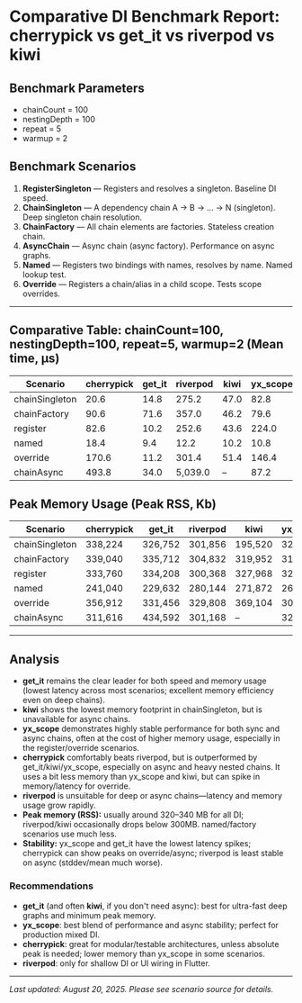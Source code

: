 # Comparative DI Benchmark Report: cherrypick vs get_it vs riverpod vs kiwi

## Benchmark Parameters

- chainCount = 100
- nestingDepth = 100
- repeat = 5
- warmup = 2

## Benchmark Scenarios

1. **RegisterSingleton** — Registers and resolves a singleton. Baseline DI speed.
2. **ChainSingleton** — A dependency chain A → B → ... → N (singleton). Deep singleton chain resolution.
3. **ChainFactory** — All chain elements are factories. Stateless creation chain.
4. **AsyncChain** — Async chain (async factory). Performance on async graphs.
5. **Named** — Registers two bindings with names, resolves by name. Named lookup test.
6. **Override** — Registers a chain/alias in a child scope. Tests scope overrides.

---

## Comparative Table: chainCount=100, nestingDepth=100, repeat=5, warmup=2 (Mean time, µs)

| Scenario         | cherrypick | get_it | riverpod | kiwi  | yx_scope |
|------------------|------------|--------|----------|-------|----------|
| chainSingleton   | 20.6       | 14.8   | 275.2    | 47.0  | 82.8     |
| chainFactory     | 90.6       | 71.6   | 357.0    | 46.2  | 79.6     |
| register         | 82.6       | 10.2   | 252.6    | 43.6  | 224.0    |
| named            | 18.4       | 9.4    | 12.2     | 10.2  | 10.8     |
| override         | 170.6      | 11.2   | 301.4    | 51.4  | 146.4    |
| chainAsync       | 493.8      | 34.0   | 5,039.0  |  –    | 87.2     |


## Peak Memory Usage (Peak RSS, Kb)

| Scenario         | cherrypick | get_it | riverpod | kiwi   | yx_scope |
|------------------|------------|--------|----------|--------|----------|
| chainSingleton   | 338,224    | 326,752| 301,856  | 195,520| 320,928  |
| chainFactory     | 339,040    | 335,712| 304,832  | 319,952| 318,688  |
| register         | 333,760    | 334,208| 300,368  | 327,968| 326,736  |
| named            | 241,040    | 229,632| 280,144  | 271,872| 266,352  |
| override         | 356,912    | 331,456| 329,808  | 369,104| 304,416  |
| chainAsync       | 311,616    | 434,592| 301,168  |   –    | 328,912  |

---

## Analysis

- **get_it** remains the clear leader for both speed and memory usage (lowest latency across most scenarios; excellent memory efficiency even on deep chains).
- **kiwi** shows the lowest memory footprint in chainSingleton, but is unavailable for async chains.
- **yx_scope** demonstrates highly stable performance for both sync and async chains, often at the cost of higher memory usage, especially in the register/override scenarios.
- **cherrypick** comfortably beats riverpod, but is outperformed by get_it/kiwi/yx_scope, especially on async and heavy nested chains. It uses a bit less memory than yx_scope and kiwi, but can spike in memory/latency for override.
- **riverpod** is unsuitable for deep or async chains—latency and memory usage grow rapidly.
- **Peak memory (RSS):** usually around 320–340 MB for all DI; riverpod/kiwi occasionally drops below 300MB. named/factory scenarios use much less.
- **Stability:** yx_scope and get_it have the lowest latency spikes; cherrypick can show peaks on override/async; riverpod is least stable on async (stddev/mean much worse).

### Recommendations

- **get_it** (and often **kiwi**, if you don't need async): best for ultra-fast deep graphs and minimum peak memory.
- **yx_scope**: best blend of performance and async stability; perfect for production mixed DI.
- **cherrypick**: great for modular/testable architectures, unless absolute peak is needed; lower memory than yx_scope in some scenarios.
- **riverpod**: only for shallow DI or UI wiring in Flutter.

---

_Last updated: August 20, 2025._
_Please see scenario source for details._
